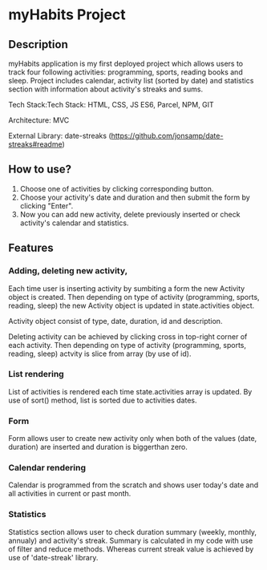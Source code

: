 # myHabits Project

## Description
myHabits application is my first deployed project which allows users to track four following activities: programming, sports, reading books and sleep. Project includes calendar, activity list (sorted by date) and statistics section with information about activity's streaks and sums.

Tech Stack:Tech Stack: HTML, CSS, JS ES6, Parcel, NPM, GIT

Architecture: MVC

External Library: date-streaks (https://github.com/jonsamp/date-streaks#readme)

## How to use?

1. Choose one of activities by clicking corresponding button.
2. Choose your activity's date and duration and then submit the form by clicking "Enter".
3. Now you can add new activity, delete previously inserted or check activity's calendar and statistics. 

## Features

### Adding, deleting new activity,
Each time user is inserting activity by sumbiting a form the new Activity object is created. Then depending on type of activity (programming, sports, reading, sleep) the new Activity object is updated in state.activities object.

Activity object consist of type, date, duration, id and description.

Deleting activity can be achieved by clicking cross in top-right corner of each activity. Then depending on type of activity (programming, sports, reading, sleep) actvity is slice from array (by use of id).

### List rendering
List of activities is rendered each time state.activities array is updated. By use of sort() method, list is sorted due to activities dates.

### Form
Form allows user to create new activity only when both of the values (date, duration) are inserted and duration is biggerthan zero.
 
### Calendar rendering
Calendar is programmed from the scratch and shows user today's date and all activities in current or past month.

### Statistics
Statistics section allows user to check duration summary (weekly, monthly, annualy) and activity's streak. Summary is calculated in my code with use of filter and reduce methods. Whereas current streak value is achieved by use of 'date-streak' library.

